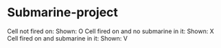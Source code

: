 # Submarine-project

Cell not fired on: Shown: O
Cell fired on and no submarine in it: Shown: X
Cell fired on and submarine in it: Shown: V
